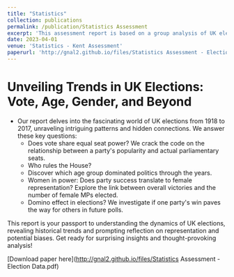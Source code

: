 ```yaml
---
title: "Statistics"
collection: publications
permalink: /publication/Statistics Assessment
excerpt: 'This assessment report is based on a group analysis of UK election data using R'
date: 2023-04-01
venue: 'Statistics - Kent Assessment'
paperurl: 'http://gnal2.github.io/files/Statistics Assessment - Election Data.pdf'
---
```

Unveiling Trends in UK Elections: Vote, Age, Gender, and Beyond
====
* Our report delves into the fascinating world of UK elections from 1918 to 2017, unraveling intriguing patterns and hidden connections. We answer these key questions:
  * Does vote share equal seat power? We crack the code on the relationship between a party's popularity and actual parliamentary seats.
  * Who rules the House?
  * Discover which age group dominated politics through the years.
  * Women in power: Does party success translate to female representation? Explore the link between overall victories and the number of female MPs elected.
  * Domino effect in elections? We investigate if one party's win paves the way for others in future polls.

This report is your passport to understanding the dynamics of UK elections, revealing historical trends and prompting reflection on representation and potential biases. Get ready for surprising insights and thought-provoking analysis!

[Download paper here](http://gnal2.github.io/files/Statistics Assessment - Election Data.pdf)




